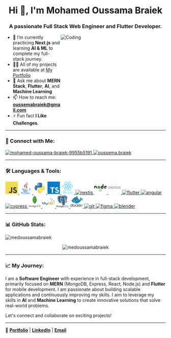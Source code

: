 <h1 align="center">Hi 👋, I'm Mohamed Oussama Braiek</h1>
<h3 align="center">
  A passionate Full Stack Web Engineer and Flutter Developer.
</h3>

<img align="right" alt="Coding" height="250" width="330" src="https://cdn.dribbble.com/users/1162077/screenshots/3848914/programmer.gif" />

- 🌱 I’m currently practicing **Next.js** and learning **AI & ML** to complete my full-stack journey.
- 👨‍💻 All of my projects are available at [My Portfolio](https://mohamed-oussama-braiek.vercel.app)
- 💬 Ask me about **MERN Stack**, **Flutter**, **AI**, and **Machine Learning**
- 📫 How to reach me: **oussemabraiek@gmail.com** 
- ⚡ Fun fact **I Like Challenges**.

---

### 💼 Connect with Me:
<p align="left">
  <a href="https://linkedin.com/in/mohamed-oussama-braiek-9955b5191" target="blank">
    <img align="center" src="https://raw.githubusercontent.com/rahuldkjain/github-profile-readme-generator/master/src/images/icons/Social/linked-in-alt.svg" alt="mohamed-oussama-braiek-9955b5191" height="30" width="40" />
  </a>
  <a href="https://fb.com/oussema.braiek" target="blank">
    <img align="center" src="https://raw.githubusercontent.com/rahuldkjain/github-profile-readme-generator/master/src/images/icons/Social/facebook.svg" alt="oussema.braiek" height="30" width="40" />
  </a>
</p>

---

### 🛠️ Languages & Tools:
<p align="left">
  <!-- Languages -->
  <a href="https://developer.mozilla.org/en-US/docs/Web/JavaScript" target="_blank">
    <img src="https://raw.githubusercontent.com/devicons/devicon/master/icons/javascript/javascript-original.svg" alt="javascript" width="40" height="40" />
  </a>
  <a href="https://www.java.com" target="_blank">
    <img src="https://raw.githubusercontent.com/devicons/devicon/master/icons/java/java-original.svg" alt="java" width="40" height="40" />
  </a>
  <a href="https://www.python.org" target="_blank">
    <img src="https://raw.githubusercontent.com/devicons/devicon/master/icons/python/python-original.svg" alt="python" width="40" height="40" />
  </a>
  <a href="https://www.typescriptlang.org/" target="_blank">
    <img src="https://raw.githubusercontent.com/devicons/devicon/master/icons/typescript/typescript-original.svg" alt="typescript" width="40" height="40" />
  </a>
  
  <!-- Frameworks & Libraries -->
  <a href="https://reactjs.org/" target="_blank">
    <img src="https://raw.githubusercontent.com/devicons/devicon/master/icons/react/react-original-wordmark.svg" alt="react" width="40" height="40" />
  </a>
  <a href="https://nextjs.org" target="_blank" rel="noreferrer">
    <img
      src="https://upload.wikimedia.org/wikipedia/commons/8/8e/Next.js_logo.svg"
      alt="nextjs"
      width="40"
      height="40"
    />
  </a>
  <a href="https://nodejs.org" target="_blank">
    <img src="https://raw.githubusercontent.com/devicons/devicon/master/icons/nodejs/nodejs-original-wordmark.svg" alt="nodejs" width="40" height="40" />
  </a>
  <a href="https://expressjs.com" target="_blank">
    <img src="https://raw.githubusercontent.com/devicons/devicon/master/icons/express/express-original-wordmark.svg" alt="express" width="40" height="40" />
  </a>
  <a href="https://flutter.dev" target="_blank">
    <img src="https://www.vectorlogo.zone/logos/flutterio/flutterio-icon.svg" alt="flutter" width="40" height="40" />
  </a>
  <a href="https://angular.io" target="_blank" rel="noreferrer">
    <img
      src="https://angular.io/assets/images/logos/angular/angular.svg"
      alt="angular"
      width="40"
      height="40"
    />
  </a>
   <a href="https://www.cypress.io/" target="_blank" rel="noreferrer">
    <img
      src="https://www.cypress.io/favicon.ico"
      alt="cypress"
      width="40"
      height="40"
    />
  </a>
  
  <!-- Databases -->
  <a href="https://www.mongodb.com/" target="_blank">
    <img src="https://raw.githubusercontent.com/devicons/devicon/master/icons/mongodb/mongodb-original-wordmark.svg" alt="mongodb" width="40" height="40" />
  </a>
  <a href="https://www.mysql.com/" target="_blank">
    <img src="https://raw.githubusercontent.com/devicons/devicon/master/icons/mysql/mysql-original-wordmark.svg" alt="mysql" width="40" height="40" />
  </a>
  <a href="https://www.postgresql.org" target="_blank">
    <img src="https://raw.githubusercontent.com/devicons/devicon/master/icons/postgresql/postgresql-original-wordmark.svg" alt="postgresql" width="40" height="40" />
  </a>
  
  <!-- Other Tools -->
  <a href="https://www.docker.com/" target="_blank">
    <img src="https://raw.githubusercontent.com/devicons/devicon/master/icons/docker/docker-original-wordmark.svg" alt="docker" width="40" height="40" />
  </a>
  <a href="https://git-scm.com/" target="_blank">
    <img src="https://www.vectorlogo.zone/logos/git-scm/git-scm-icon.svg" alt="git" width="40" height="40" />
  </a>
  <a href="https://www.figma.com/" target="_blank">
    <img src="https://www.vectorlogo.zone/logos/figma/figma-icon.svg" alt="figma" width="40" height="40" />
  </a>
  <a href="https://www.blender.org/" target="_blank">
    <img src="https://download.blender.org/branding/community/blender_community_badge_white.svg" alt="blender" width="40" height="40" />
  </a>
</p>

---

### 📊 GitHub Stats:
<p align="left">
  <img width="300" src="https://github-readme-stats.vercel.app/api/top-langs?username=medoussamabraiek&show_icons=true&locale=en&layout=compact" alt="medoussamabraiek" />
</p>
<p align="center">
  <img width="500" src="https://github-readme-streak-stats.herokuapp.com/?user=medoussamabraiek&" alt="medoussamabraiek" />
</p>

---

### 📈 My Journey:
I am a **Software Engineer** with experience in full-stack development, primarily focused on **MERN** (MongoDB, Express, React, Node.js) and **Flutter** for mobile development. I am passionate about building scalable applications and continuously improving my skills. I aim to leverage my skills in **AI** and **Machine Learning** to create innovative solutions that solve real-world problems.

Let's connect and collaborate on exciting projects!

---

🔗 **[Portfolio](https://mohamed-oussama-braiek.vercel.app)** | **[LinkedIn](https://linkedin.com/in/mohamed-oussama-braiek-9955b5191)** | **[Email](mailto:oussemabraiek@gmail.com)**

